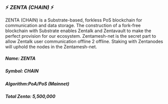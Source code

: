 ### :zap: *ZENTA (CHAIN)* :zap:
ZENTA (CHAIN) is a Substrate-based, forkless PoS blockchain for communication and data storage. 
The construction of a fork-free blockchain with Substrate enables Zentalk and Zentavault to make the perfect provision for our ecosystem. Zentamesh-net is the secret part to allow Zentalk user communication offline 2 offline. Staking with Zentanodes will uphold the nodes in the Zentamesh-net.
##### *Name: ZENTA* 
##### *Symbol: CHAIN*
##### *Algorithm:PoA/PoS* (Mainnet)
##### *Total Zenta: 5,500,000*
